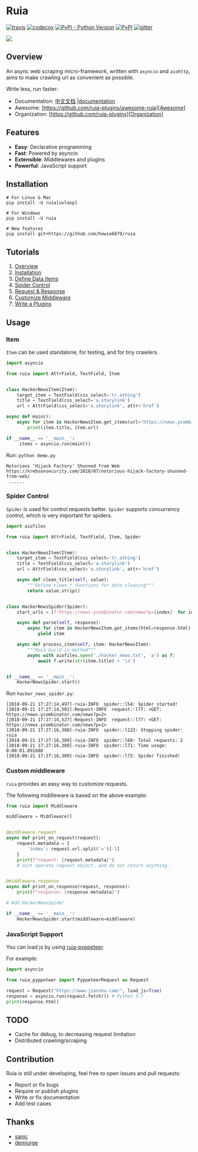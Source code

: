 # Ruia

[![travis](https://travis-ci.org/howie6879/ruia.svg?branch=master)](https://travis-ci.org/howie6879/ruia) 
[![codecov](https://codecov.io/gh/howie6879/ruia/branch/master/graph/badge.svg)](https://codecov.io/gh/howie6879/ruia)
[![PyPI - Python Version](https://img.shields.io/pypi/pyversions/ruia.svg)](https://pypi.org/project/ruia/) 
[![PyPI](https://img.shields.io/pypi/v/ruia.svg)](https://pypi.org/project/ruia/) 
[![gitter](https://badges.gitter.im/Join%20Chat.svg)](https://gitter.im/howie6879_ruia/community)

![](https://raw.githubusercontent.com/howie6879/ruia/master/docs/images/ruia_demo.png)

## Overview

An async web scraping micro-framework, written with `asyncio` and `aiohttp`, 
aims to make crawling url as convenient as possible.

Write less, run faster:

- Documentation: [中文文档][doc_cn] |[documentation][doc_en]
- Awesome: [https://github.com/ruia-plugins/awesome-ruia][Awesome]
- Organization: [https://github.com/ruia-plugins][Organization]

## Features

- **Easy**: Declarative programming
- **Fast**: Powered by asyncio
- **Extensible**: Middlewares and plugins
- **Powerful**: JavaScript support

## Installation

``` shell
# For Linux & Mac
pip install -U ruia[uvloop]

# For Windows
pip install -U ruia

# New features
pip install git+https://github.com/howie6879/ruia
```

## Tutorials

1. [Overview](https://howie6879.github.io/ruia/en/tutorials/overview.html)
1. [Installation](https://howie6879.github.io/ruia/en/tutorials/installation.html)
1. [Define Data Items](https://howie6879.github.io/ruia/en/tutorials/item.html)
1. [Spider Control](https://howie6879.github.io/ruia/en/tutorials/spider.html)
1. [Request & Response](https://howie6879.github.io/ruia/en/tutorials/request.html)
1. [Customize Middleware](https://howie6879.github.io/ruia/en/tutorials/middleware.html)
1. [Write a Plugins](https://howie6879.github.io/ruia/en/tutorials/plugins.html)

## Usage

### Item

`Item` can be used standalone, for testing, and for tiny crawlers.

```python
import asyncio

from ruia import AttrField, TextField, Item


class HackerNewsItem(Item):
    target_item = TextField(css_select='tr.athing')
    title = TextField(css_select='a.storylink')
    url = AttrField(css_select='a.storylink', attr='href')

async def main():
    async for item in HackerNewsItem.get_items(url="https://news.ycombinator.com/"):
        print(item.title, item.url)

if __name__ == '__main__':
     items = asyncio.run(main())
```

Run: `python demo.py`

```shell
Notorious ‘Hijack Factory’ Shunned from Web https://krebsonsecurity.com/2018/07/notorious-hijack-factory-shunned-from-web/
 ......
```

### Spider Control

`Spider` is used for control requests better.
`Spider` supports concurrency control, which is very important for spiders.

```python
import aiofiles

from ruia import AttrField, TextField, Item, Spider


class HackerNewsItem(Item):
    target_item = TextField(css_select='tr.athing')
    title = TextField(css_select='a.storylink')
    url = AttrField(css_select='a.storylink', attr='href')

    async def clean_title(self, value):
        """Define clean_* functions for data cleaning"""
        return value.strip()


class HackerNewsSpider(Spider):
    start_urls = [f'https://news.ycombinator.com/news?p={index}' for index in range(1, 3)]

    async def parse(self, response):
        async for item in HackerNewsItem.get_items(html=response.html):
            yield item

    async def process_item(self, item: HackerNewsItem):
        """Ruia build-in method"""
        async with aiofiles.open('./hacker_news.txt', 'a') as f:
            await f.write(str(item.title) + '\n')


if __name__ == '__main__':
    HackerNewsSpider.start()
```

Run `hacker_news_spider.py`:

``` shell
[2018-09-21 17:27:14,497]-ruia-INFO  spider::l54: Spider started!
[2018-09-21 17:27:14,502]-Request-INFO  request::l77: <GET: https://news.ycombinator.com/news?p=2>
[2018-09-21 17:27:14,527]-Request-INFO  request::l77: <GET: https://news.ycombinator.com/news?p=1>
[2018-09-21 17:27:16,388]-ruia-INFO  spider::l122: Stopping spider: ruia
[2018-09-21 17:27:16,389]-ruia-INFO  spider::l68: Total requests: 2
[2018-09-21 17:27:16,389]-ruia-INFO  spider::l71: Time usage: 0:00:01.891688
[2018-09-21 17:27:16,389]-ruia-INFO  spider::l72: Spider finished!
```

### Custom middleware

`ruia` provides an easy way to customize requests.

The following middleware is based on the above example:

```python
from ruia import Middleware

middleware = Middleware()


@middleware.request
async def print_on_request(request):
    request.metadata = {
        'index': request.url.split('=')[-1]
    }
    print(f"request: {request.metadata}")
    # Just operate request object, and do not return anything.


@middleware.response
async def print_on_response(request, response):
    print(f"response: {response.metadata}")

# Add HackerNewsSpider

if __name__ == '__main__':
    HackerNewsSpider.start(middleware=middleware)
```

### JavaScript Support

You can load js by using [ruia-pyppeteer](https://github.com/ruia-plugins/ruia-pyppeteer).

For example:

```python
import asyncio

from ruia_pyppeteer import PyppeteerRequest as Request

request = Request("https://www.jianshu.com/", load_js=True)
response = asyncio.run(request.fetch()) # Python 3.7
print(response.html)
```

## TODO

- Cache for debug, to decreasing request limitation
- Distributed crawling/scraping

## Contribution

Ruia is still under developing, feel free to open issues and pull requests:

- Report or fix bugs
- Require or publish plugins
- Write or fix documentation
- Add test cases

## Thanks

- [sanic](https://github.com/huge-success/sanic)
- [demiurge](https://github.com/matiasb/demiurge)

[doc_cn]: https://github.com/howie6879/ruia/blob/master/docs/cn/README.md
[doc_en]: https://howie6879.github.io/ruia/
[Awesome]: https://github.com/ruia-plugins/awesome-ruia
[Organization]: https://github.com/ruia-plugins
